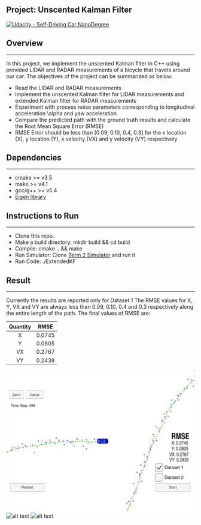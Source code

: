## Project: Unscented Kalman Filter
[![Udacity - Self-Driving Car NanoDegree](https://s3.amazonaws.com/udacity-sdc/github/shield-carnd.svg)](http://www.udacity.com/drive)

## Overview
---
In this project, we implement the unscented Kalman filter in C++ using provided LIDAR and RADAR measurements of a bicycle that travels around our car. The objectives of the project can be summarized as below:

* Read the LIDAR and RADAR measurements
* Implement the unscented Kalman filter for LIDAR measurements and extended Kalman filter for RADAR measurements 
* Experiment with process noise parameters corresponding to longitudinal acceleration \alpha<tab> and yaw acceleration 
* Compare the predicted path with the ground truth results and calculate the Root Mean Square Error (RMSE)
* RMSE Error should be less than [0.09, 0.10, 0.4, 0.3] for the x location (X), y location (Y), x velocity (VX) and y velocity (VY) respectively


[//]: # (Image References)

[image1]: ./write_up_images/screenshot_sim.png "snapshot_simulator"
[image2]: ./write_up_images/nis_lidar_radar.png "nis plot"
[image3]: ./write_up_images/ukf_prediction.png "ukf_plot"

## Dependencies
---
* cmake >= v3.5
* make >= v4.1
* gcc/g++ >= v5.4
* [Eigen library](http://eigen.tuxfamily.org/index.php?title=Main_Page) 

## Instructions to Run
---
* Clone this repo.
* Make a build directory: mkdir build && cd build
* Compile: cmake .. && make
* Run Simulator: Clone [Term 2 Simulator](https://github.com/udacity/self-driving-car-sim/releases/) and run it
* Run Code: ./ExtendedKF 

## Result
---
Currently the results are reported only for Dataset 1
The RMSE values for X, Y, VX and VY are always less than 0.09, 0.10, 0.4 and 0.3 respectively along the entire length of the path. 
The final values of RMSE are:

| Quantity         		|     RMSE	        							|
|:---------------------:|:---------------------------------------------:|
| X         			| 0.0745   										|
| Y				     	| 0.0805									 	|
| VX					| 0.2767										|
| VY	      			| 0.2438 										|

![alt text][image1]
![alt text][image2]
![alt text][image3]
